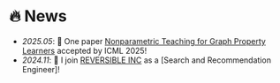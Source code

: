 # 🔥 News
- *2025.05*: 🎉 One paper [Nonparametric Teaching for Graph Property Learners](https://chen2hang.github.io/_publications/nonparametric_teaching_for_graph_proerty_learners/grant.html) accepted by ICML 2025!
- *2024.11*: 🎉 I join [REVERSIBLE INC](https://www.reversible.com) as a [Search and Recommendation Engineer]!